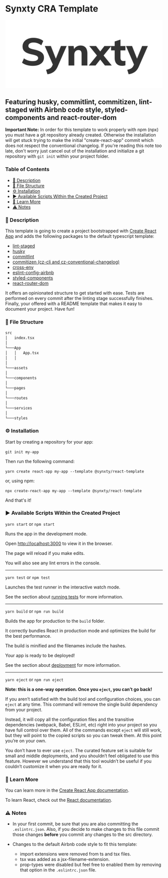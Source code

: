 <!-- omit in toc -->
# Synxty CRA Template

<img src=".github/assets/banner.png" />

<!-- omit in toc -->
## Featuring husky, commitlint, commitizen, lint-staged with Airbnb code style, styled-components and react-router-dom

**Important Note:** In order for this template to work properly with npm (npx) you must have a git repository already created. Otherwise the installation will get stuck trying to make the initial "create-react-app" commit which does not respect the conventional changelog. If you're reading this note too late, don't worry just cancel out of the installation and initialize a git repository with `git init` within your project folder.

<!-- omit in toc -->
### Table of Contents

- [📃 Description](#-description)
- [📁 File Structure](#-file-structure)
- [⚙️ Installation](#️-installation)
- [▶️ Available Scripts Within the Created Project](#️-available-scripts-within-the-created-project)
- [🧠 Learn More](#-learn-more)
- [⚠ Notes](#-notes)


### 📃 Description

This template is going to create a project bootstrapped with [Create React App](https://github.com/facebook/create-react-app) and adds the following packages to the default typescript template:

- [lint-staged](https://github.com/okonet/lint-staged)
- [husky](https://github.com/typicode/husky)
- [commitlint](https://github.com/conventional-changelog/commitlint)
- [commitizen (cz-cli and cz-conventional-changelog)](https://github.com/commitizen/cz-cli)
- [cross-env](https://www.npmjs.com/package/cross-env)
- [eslint-config-airbnb](https://www.npmjs.com/package/eslint-config-airbnb)
- [styled-components](https://styled-components.com/)
- [react-router-dom](https://reactrouter.com/)

It offers an opinionated structure to get started with ease. Tests are performed on every commit after the linting stage successfully finishes. Finally, your offered with a README template that makes it easy to document your project. Have fun!

### 📁 File Structure

```.
src
│   index.tsx
│
└───App
│   │   App.tsx
│   │
│
└───assets
│
└───components
│
└───pages
│
└───routes
│
└───services
│
└───styles

```

### ⚙️ Installation

Start by creating a repository for your app:

`git init my-app`

Then run the following command:

`yarn create react-app my-app --template @synxty/react-template`

or, using npm:

`npx create-react-app my-app --template @synxty/react-template`

And that's it!

### ▶️ Available Scripts Within the Created Project

`yarn start` or `npm start`

Runs the app in the development mode.

Open [http://localhost:3000](http://localhost:3000) to view it in the browser.

The page will reload if you make edits.

You will also see any lint errors in the console.

___
`yarn test` or `npm test`

Launches the test runner in the interactive watch mode.

See the section about [running tests](https://facebook.github.io/create-react-app/docs/running-tests) for more information.

___
`yarn build` or `npm run build`

Builds the app for production to the `build` folder.

It correctly bundles React in production mode and optimizes the build for the best performance.

The build is minified and the filenames include the hashes.

Your app is ready to be deployed!

See the section about [deployment](https://facebook.github.io/create-react-app/docs/deployment) for more information.

___
`yarn eject` or `npm run eject`

**Note: this is a one-way operation. Once you `eject`, you can’t go back!**

If you aren’t satisfied with the build tool and configuration choices, you can `eject` at any time. This command will remove the single build dependency from your project.

Instead, it will copy all the configuration files and the transitive dependencies (webpack, Babel, ESLint, etc) right into your project so you have full control over them. All of the commands except `eject` will still work, but they will point to the copied scripts so you can tweak them. At this point you’re on your own.

You don’t have to ever use `eject`. The curated feature set is suitable for small and middle deployments, and you shouldn’t feel obligated to use this feature. However we understand that this tool wouldn’t be useful if you couldn’t customize it when you are ready for it.

### 🧠 Learn More

You can learn more in the [Create React App documentation](https://facebook.github.io/create-react-app/docs/getting-started).

To learn React, check out the [React documentation](https://reactjs.org/).

### ⚠ Notes

- In your first commit, be sure that you are also committing the `.eslintrc.json`. Also, if you decide to make changes to this file commit those changes **before** you commit any changes to the src directory.

- Changes to the default Airbnb code style to fit this template:
  - import extensions were removed from ts and tsx files.
  - tsx was added as a jsx-filename-extension.
  - prop-types were disabled but feel free to enabled them by removing that option in the `.eslintrc.json` file.
